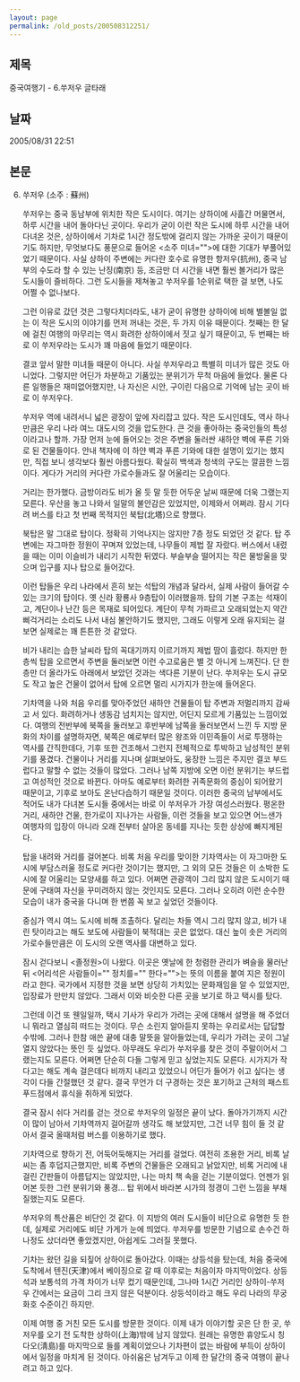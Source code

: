 ```yaml
---
layout: page
permalink: /old_posts/200508312251/
---
```


## 제목
중국여행기 - 6.쑤저우 글타래

## 날짜
2005/08/31 22:51

## 본문
6. 쑤저우 (소주 : 蘇州)
 

   쑤저우는 중국 동남부에 위치한 작은 도시이다. 여기는 상하이에 사흘간 머물면서, 하루 시간을 내어 돌아다닌 곳이다. 우리가 굳이 이런 작은 도시에 하루 시간을 내어 다녀온 것은, 상하이에서 기차로 1시간 정도밖에 걸리지 않는 가까운 곳이기 때문이기도 하지만, 무엇보다도 풍문으로 들어온 <소주 미녀="">에 대한 기대가 부풀어있었기 때문이다. 사실 상하이 주변에는 커다란 호수로 유명한 항저우(抗州), 중국 남부의 수도라 할 수 있는 난징(南京) 등, 조금만 더 시간을 내면 훨씬 볼거리가 많은 도시들이 즐비하다. 그런 도시들을 제쳐놓고 쑤저우를 1순위로 택한 걸 보면, 나도 어쩔 수 없나보다.

   그런 이유로 갔던 것은 그렇다치더라도, 내가 굳이 유명한 상하이에 비해 별볼일 없는 이 작은 도시의 이야기를 먼저 꺼내는 것은, 두 가지 이유 때문이다. 첫째는 한 달에 걸친 여행의 마무리는 역시 화려한 상하이에서 짓고 싶기 때문이고, 두 번째는 바로 이 쑤저우라는 도시가 꽤 마음에 들었기 때문이다.

   결코 앞서 말한 미녀들 때문이 아니다. 사실 쑤저우라고 특별히 미녀가 많은 것도 아니었다. 그렇지만 어딘가 차분하고 기품있는 분위기가 무척 마음에 들었다. 물론 다른 일행들은 재미없어했지만, 나 자신은 시안, 구이린 다음으로 기억에 남는 곳이 바로 이 쑤저우다.
 

   쑤저우 역에 내려서니 넓은 광장이 앞에 자리잡고 있다. 작은 도시인데도, 역사 하나만큼은 우리 나라 여느 대도시의 것을 압도한다. 큰 것을 좋아하는 중국인들의 특성이라고나 할까. 가장 먼저 눈에 들어오는 것은 주변을 둘러싼 새하얀 벽에 푸른 기와로 된 건물들이다. 안내 책자에 이 하얀 벽과 푸른 기와에 대한 설명이 있기는 했지만, 직접 보니 생각보다 훨씬 아름다웠다. 확실히 백색과 청색의 구도는 깔끔한 느낌이다. 게다가 거리의 커다란 가로수들과도 잘 어울리는 모습이다.

   거리는 한가했다. 금방이라도 비가 올 듯 말 듯한 어두운 날씨 때문에 더욱 그랬는지 모른다. 우산을 놓고 나와서 일말의 불안감은 있었지만, 이제와서 어쩌랴. 잠시 기다려 버스를 타고 첫 번째 목적지인 북탑(北塔)으로 향했다.
 

   북탑은 말 그대로 탑이다. 정확히 기억나지는 않지만 7층 정도 되었던 것 같다. 탑 주변에는 자그마한 정원이 꾸며져 있었는데, 나무들이 제법 잘 자랐다. 버스에서 내렸을 때는 이미 이슬비가 내리기 시작한 뒤였다. 부슬부슬 떨어지는 작은 물방울을 맞으며 입구를 지나 탑으로 들어갔다.

   이런 탑들은 우리 나라에서 흔히 보는 석탑의 개념과 달라서, 실제 사람이 들어갈 수 있는 크기의 탑이다. 옛 신라 황룡사 9층탑이 이러했을까. 탑의 기본 구조는 석재이고, 계단이나 난간 등은 목재로 되어있다. 계단이 무척 가파르고 오래되었는지 약간 삐걱거리는 소리도 나서 내심 불안하기도 했지만, 그래도 이렇게 오래 유지되는 걸 보면 실제로는 꽤 튼튼한 것 같았다.

   비가 내리는 습한 날씨라 탑의 꼭대기까지 이르기까지 제법 땀이 흘렀다. 하지만 한 층씩 탑을 오르면서 주변을 둘러보면 이런 수고로움은 별 것 아니게 느껴진다. 단 한 층만 더 올라가도 아래에서 보았던 것과는 색다른 기분이 난다. 쑤저우는 도시 규모도 작고 높은 건물이 없어서 탑에 오르면 멀리 시가지가 한눈에 들어온다.

   기차역을 나와 처음 우리를 맞아주었던 새하얀 건물들이 탑 주변과 저멀리까지 감싸고 서 있다. 화려하거나 생동감 넘치지는 않지만, 어딘지 모르게 기품있는 느낌이었다. 여행의 전반부에 북쪽을 둘러보고 후반부에 남쪽을 둘러보면서 느낀 두 지방 문화의 차이를 설명하자면, 북쪽은 예로부터 많은 왕조와 이민족들이 서로 투쟁하는 역사를 간직한데다, 기후 또한 건조해서 그런지 전체적으로 투박하고 남성적인 분위기를 풍겼다. 건물이나 거리를 지나며 살펴보아도, 웅장한 느낌은 주지만 결코 부드럽다고 말할 수 없는 것들이 많았다. 그러나 남쪽 지방에 오면 이런 분위기는 부드럽고 여성적인 것으로 바뀐다. 아마도 예로부터 화려한 귀족문화의 중심이 되어왔기 때문이고, 기후로 보아도 온난다습하기 때문일 것이다. 이러한 중국의 남부에서도 적어도 내가 다녀본 도시들 중에서는 바로 이 쑤저우가 가장 여성스러웠다. 평온한 거리, 새하얀 건물, 한가로이 지나가는 사람들, 이런 것들을 보고 있으면 어느샌가 여행자의 입장이 아니라 오래 전부터 살아온 동네를 지나는 듯한 상상에 빠지게된다.


   탑을 내려와 거리를 걸어본다. 비록 처음 우리를 맞이한 기차역사는 이 자그마한 도시에 부담스러울 정도로 커다란 것이기는 했지만, 그 외의 모든 것들은 이 소박한 도시에 잘 어울리는 모양새를 하고 있다. 어쩌면 관광객이 그리 많지 않은 도시이기 때문에 구태여 자신을 꾸미려하지 않는 것인지도 모른다. 그러나 오히려 이런 순수한 모습이 내가 중국을 다니며 한 번쯤 꼭 보고 싶었던 것들이다.

   중심가 역시 여느 도시에 비해 조촐하다. 달리는 차들 역시 그리 많지 않고, 비가 내린 탓이라고는 해도 보도에 사람들이 북적대는 곳은 없었다. 대신 높이 솟은 거리의 가로수들만큼은 이 도시의 오랜 역사를 대변하고 있다.

   잠시 걷다보니 <졸정원>이 나왔다. 이곳은 옛날에 한 청렴한 관리가 벼슬을 물러난 뒤 <어리석은 사람들이="" 정치를="" 한다="">는 뜻의 이름을 붙여 지은 정원이라고 한다. 국가에서 지정한 것을 보면 상당히 가치있는 문화재임을 알 수 있었지만, 입장료가 만만치 않았다. 그래서 이와 비슷한 다른 곳을 보기로 하고 택시를 탔다.

   그런데 이건 또 웬일일까, 택시 기사가 우리가 가려는 곳에 대해서 설명을 해 주었더니 뭐라고 열심히 떠드는 것이다. 무슨 소린지 알아듣지 못하는 우리로서는 답답할 수밖에. 그러나 한참 애쓴 끝에 대충 말뜻을 알아들었는데, 우리가 가려는 곳이 그날 열지 않았다는 뜻인 듯 싶었다. 아무래도 우리가 쑤저우를 찾은 것이 주말이어서 그랬는지도 모른다. 어쩌면 단순히 다들 그렇게 믿고 싶었는지도 모른다. 시가지가 작다고는 해도 계속 걸은데다 비까지 내리고 있었으니 어딘가 들어가 쉬고 싶다는 생각이 다들 간절했던 것 같다. 결국 무언가 더 구경하는 것은 포기하고 근처의 패스트푸드점에서 휴식을 취하게 되었다.

   결국 잠시 쉬다 거리를 걷는 것으로 쑤저우의 일정은 끝이 났다. 돌아가기까지 시간이 많이 남아서 기차역까지 걸어갈까 생각도 해 보았지만, 그건 너무 힘이 들 것 같아서 결국 올때처럼 버스를 이용하기로 했다.
 

   기차역으로 향하기 전, 어둑어둑해지는 거리를 걸었다. 여전히 조용한 거리, 비록 날씨는 좀 후덥지근했지만, 비록 주변의 건물들은 오래되고 낡았지만, 비록 거리에 내걸린 간판들이 아름답지는 않았지만, 나는 마치 책 속을 걷는 기분이었다. 언젠가 읽어본 듯한 그런 분위기와 풍경... 탑 위에서 바라본 시가의 정경이 그런 느낌을 부채질했는지도 모른다.

   쑤저우의 특산품은 비단인 것 같다. 이 지방의 여러 도시들이 비단으로 유명한 듯 한데, 실제로 거리에도 비단 가게가 눈에 띄었다. 쑤저우를 방문한 기념으로 손수건 하나정도 샀더라면 좋았겠지만, 아쉽게도 그러질 못했다.

   기차는 왔던 길을 되짚어 상하이로 돌아갔다. 이때는 상등석을 탔는데, 처음 중국에 도착에서 텐진(天津)에서 베이징으로 갈 때 이후로는 처음이자 마지막이었다. 상등석과 보통석의 가격 차이가 너무 컸기 때문인데, 그나마 1시간 거리인 상하이-쑤저우 간에서는 요금이 그리 크지 않은 덕분이다. 상등석이라고 해도 우리 나라의 무궁화호 수준이긴 하지만.

   이제 여행 중 거친 모든 도시를 방문한 것이다. 이제 내가 이야기할 곳은 단 한 곳, 쑤저우를 오기 전 도착한 상하이(上海)밖에 남지 않았다. 원래는 유명한 휴양도시 칭다오(淸島)를 마지막으로 들를 계획이었으나 기차편이 없는 바람에 부득이 상하이에서 일정을 마치게 된 것이다. 아쉬움은 남겨두고 이제 한 달간의 중국 여행이 끝나려고 하고 있다.